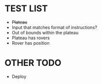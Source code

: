 # TEST LIST

- ~~Plateau~~
- Input that matches format of instructions?
- Out of bounds within the plateau
- Plateau has rovers
- Rover has position

# OTHER TODO

- Deploy